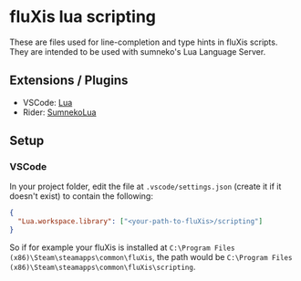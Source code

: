 ﻿# fluXis lua scripting

These are files used for line-completion and type hints in fluXis scripts.
They are intended to be used with sumneko's Lua Language Server.

## Extensions / Plugins

- VSCode: [Lua](https://marketplace.visualstudio.com/items/?itemName=sumneko.lua)
- Rider: [SumnekoLua](https://plugins.jetbrains.com/plugin/22315-sumnekolua)

## Setup

### VSCode

In your project folder, edit the file at `.vscode/settings.json` (create it if it doesn't exist) to contain the following:

```json
{
  "Lua.workspace.library": ["<your-path-to-fluXis>/scripting"]
}
```

So if for example your fluXis is installed at `C:\Program Files (x86)\Steam\steamapps\common\fluXis`, the path would be `C:\Program Files (x86)\Steam\steamapps\common\fluXis\scripting`.
